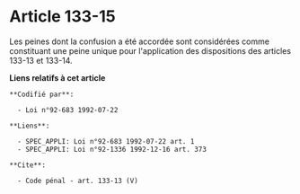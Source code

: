 # Article 133-15

Les peines dont la confusion a été accordée sont considérées comme constituant une peine unique pour l'application des
dispositions des articles 133-13 et 133-14.

**Liens relatifs à cet article**

	**Codifié par**:

	  - Loi n°92-683 1992-07-22

	**Liens**:

	  - SPEC_APPLI: Loi n°92-683 1992-07-22 art. 1
	  - SPEC_APPLI: Loi n°92-1336 1992-12-16 art. 373

	**Cite**:

	  - Code pénal - art. 133-13 (V)
